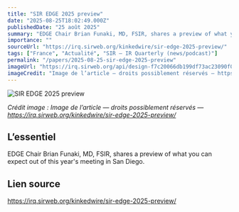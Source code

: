 ```yaml
---
title: "SIR EDGE 2025 preview"
date: "2025-08-25T18:02:49.000Z"
publishedDate: "25 août 2025"
summary: "EDGE Chair Brian Funaki, MD, FSIR, shares a preview of what you can expect out of this year's meeting in San Diego."
importance: ""
sourceUrl: "https://irq.sirweb.org/kinkedwire/sir-edge-2025-preview/"
tags: ["France", "Actualité", "SIR — IR Quarterly (news/podcast)"]
permalink: "/papers/2025-08-25-sir-edge-2025-preview"
imageUrl: "https://irq.sirweb.org/api/design-f7c20066db199df73ac23090f00f5d89/favicon.png"
imageCredit: "Image de l’article — droits possiblement réservés — https://irq.sirweb.org/kinkedwire/sir-edge-2025-preview/"
---
```


![SIR EDGE 2025 preview](https://irq.sirweb.org/api/design-f7c20066db199df73ac23090f00f5d89/favicon.png)

*Crédit image : Image de l’article — droits possiblement réservés — https://irq.sirweb.org/kinkedwire/sir-edge-2025-preview/*

## L’essentiel

EDGE Chair Brian Funaki, MD, FSIR, shares a preview of what you can expect out of this year's meeting in San Diego.

## Lien source

https://irq.sirweb.org/kinkedwire/sir-edge-2025-preview/
